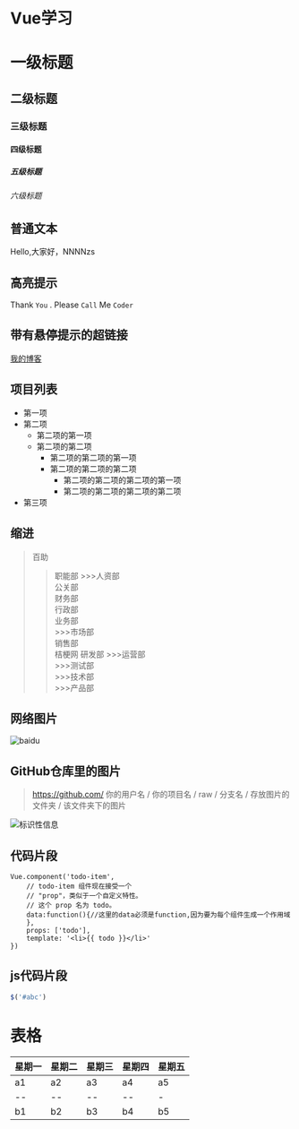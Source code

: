 Vue学习
======
# 一级标题  
## 二级标题  
### 三级标题  
#### 四级标题  
##### 五级标题  
###### 六级标题  

普通文本
---
Hello,大家好，NNNNzs

高亮提示
---
Thank `You` . Please `Call` Me `Coder`

带有悬停提示的超链接
---
[我的博客](http://blog.csdn.net/guodongxiaren "悬停显示")  

项目列表
---
* 第一项
* 第二项
    * 第二项的第一项
    * 第二项的第二项
        * 第二项的第二项的第一项
        * 第二项的第二项的第二项
            * 第二项的第二项的第二项的第一项
            * 第二项的第二项的第二项的第二项
* 第三项

缩进
---
>百助
>>职能部
    >>>人资部  
    公关部  
    财务部  
    行政部  
>>业务部  
    >>>市场部  
    销售部  
    桔梗网
>>研发部
    >>>运营部  
    >>>测试部  
    >>>技术部  
    >>>产品部  

网络图片
---
![baidu](http://www.baidu.com/img/bdlogo.gif "百度logo")  

GitHub仓库里的图片
---
> https://github.com/ 你的用户名 / 你的项目名 / raw / 分支名 / 存放图片的文件夹 / 该文件夹下的图片

![标识性信息](https://github.com/NNNNzs/news/raw/master/img/logo.png "图片提示")  


代码片段
---
```
Vue.component('todo-item', 
    // todo-item 组件现在接受一个
    // "prop"，类似于一个自定义特性。
    // 这个 prop 名为 todo。
    data:function(){//这里的data必须是function,因为要为每个组件生成一个作用域  
    },
    props: ['todo'],
    template: '<li>{{ todo }}</li>'
})
```
js代码片段
---
~~~javascript
$('#abc')
~~~

# 表格
星期一|星期二|星期三|星期四|星期五
--|--|--|--|--
a1|a2|a3|a4|a5
--|--|--|--|-
b1|b2|b3|b4|b5